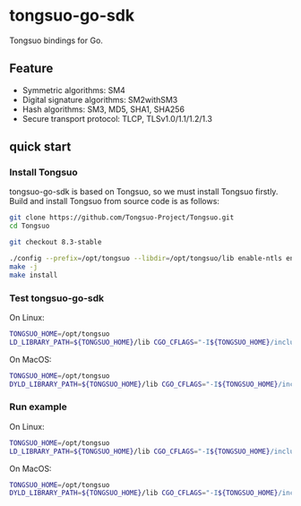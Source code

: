 # tongsuo-go-sdk

Tongsuo bindings for Go.

## Feature

- Symmetric algorithms: SM4
- Digital signature algorithms: SM2withSM3
- Hash algorithms: SM3, MD5, SHA1, SHA256
- Secure transport protocol: TLCP, TLSv1.0/1.1/1.2/1.3

## quick start

### Install Tongsuo

tongsuo-go-sdk is based on Tongsuo, so we must install Tongsuo firstly.
Build and install Tongsuo from source code is as follows:

```bash
git clone https://github.com/Tongsuo-Project/Tongsuo.git
cd Tongsuo

git checkout 8.3-stable

./config --prefix=/opt/tongsuo --libdir=/opt/tongsuo/lib enable-ntls enable-export-sm4
make -j
make install
```

### Test tongsuo-go-sdk

On Linux:

```bash
TONGSUO_HOME=/opt/tongsuo
LD_LIBRARY_PATH=${TONGSUO_HOME}/lib CGO_CFLAGS="-I${TONGSUO_HOME}/include -Wno-deprecated-declarations" CGO_LDFLAGS="-L${TONGSUO_HOME}/lib" go test ./...
```

On MacOS:

```bash
TONGSUO_HOME=/opt/tongsuo
DYLD_LIBRARY_PATH=${TONGSUO_HOME}/lib CGO_CFLAGS="-I${TONGSUO_HOME}/include -Wno-deprecated-declarations" CGO_LDFLAGS="-L${TONGSUO_HOME}/lib" go test ./...
```

### Run example

On Linux:

```bash
TONGSUO_HOME=/opt/tongsuo
LD_LIBRARY_PATH=${TONGSUO_HOME}/lib CGO_CFLAGS="-I${TONGSUO_HOME}/include -Wno-deprecated-declarations" CGO_LDFLAGS="-L${TONGSUO_HOME}/lib" go run examples/sm4/main.go
```

On MacOS:

```bash
TONGSUO_HOME=/opt/tongsuo
DYLD_LIBRARY_PATH=${TONGSUO_HOME}/lib CGO_CFLAGS="-I${TONGSUO_HOME}/include -Wno-deprecated-declarations" CGO_LDFLAGS="-L${TONGSUO_HOME}/lib" go run examples/sm4/main.go
```
